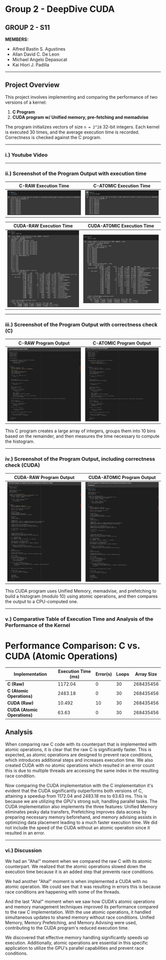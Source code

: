 # **Group 2 - DeepDive CUDA**
## **GROUP 2 - S11**

**MEMBERS:**

- Alfred Bastin S. Agustines
- Allan David C. De Leon
- Michael Angelo Depasucat
- Kai Hiori J. Padilla

---

## **Project Overview**
This project involves implementing and comparing the performance of two versions of a kernel:
1. **C Program**
2. **CUDA program w/ Unified memory, pre-fetching and memadvise**

The program initializes vectors of size `n = 2^28` 32-bit integers. Each kernel is executed 30 times, and the average execution time is recorded. Correctness is checked against the C program.

---
### **i.) Youtube Video**

---
### **ii.) Screenshot of the Program Output with execution time**

|    C-RAW Execution Time    |  C-ATOMIC Execution Time   |
| -------------------------- | -------------------------- |
| ![image alt](https://github.com/MichaelGelo/GRP2_DeepDive__CUDA/blob/96cb9686abe20d2501d79664baa5631bc0ffdc98/exec_times/c_raw_time.png) | ![image alt](https://github.com/MichaelGelo/GRP2_DeepDive__CUDA/blob/7ed056cbc142f893707ae61cf539559a3b44507d/exec_times/c_atomic_time.png) |

|  CUDA-RAW Execution Time   | CUDA-ATOMIC Execution Time |
| -------------------------- | -------------------------- |
| ![image alt](https://github.com/MichaelGelo/GRP2_DeepDive__CUDA/blob/c0b72b88b28a034498f14ac7a904cb5d7c3d5ee4/exec_times/cuda_raw_time.png) | ![image alt](https://github.com/MichaelGelo/GRP2_DeepDive__CUDA/blob/c0b72b88b28a034498f14ac7a904cb5d7c3d5ee4/exec_times/cuda_atomic_time.png) |

---
### **iii.) Screenshot of the Program Output with correctness check (C)**

|    C-RAW Program Output    |  C-ATOMIC Program Output   |
| -------------------------- | -------------------------- |
| ![image alt](https://github.com/MichaelGelo/GRP2_DeepDive__CUDA/blob/109fe2955a4c98ece53e9150452256d4b46cd74a/exec_times/c_raw_code.png) | ![image alt](https://github.com/MichaelGelo/GRP2_DeepDive__CUDA/blob/7ed056cbc142f893707ae61cf539559a3b44507d/exec_times/c_atomic_code.png) |

This C program creates a large array of integers, groups them into 10 bins based on the remainder, and then measures the time necessary to compute the histogram.

---
### **iv.) Screenshot of the Program Output, including correctness check (CUDA)**

|  CUDA-RAW Program Output   | CUDA-ATOMIC Program Output |
| -------------------------- | -------------------------- |
| ![image alt](https://github.com/MichaelGelo/GRP2_DeepDive__CUDA/blob/109fe2955a4c98ece53e9150452256d4b46cd74a/exec_times/cuda_raw_code.png) | ![image alt](https://github.com/MichaelGelo/GRP2_DeepDive__CUDA/blob/109fe2955a4c98ece53e9150452256d4b46cd74a/exec_times/cuda_atomic_code.png) |

This CUDA program uses Unified Memory, memadvise, and prefetching to build a histogram (modulo 10) using atomic operations, and then compares the output to a CPU-computed one.

---
### **v.) Comparative Table of Execution Time and Analysis of the Performance of the Kernel**

# Performance Comparison: C vs. CUDA (Atomic Operations)

| Implementation               | Execution Time (ms) | Error(s) | Loops | Array Size |
|------------------------------|--------------------|---------|-------|------------|
| **C (Raw)**                  | 1172.04            | 0    | 30    | 268435456  |
| **C (Atomic Operations)**     | 2483.18            | 0    | 30    | 268435456  |
| **CUDA (Raw)**                | 10.492             | 10     | 30    | 268435456  |
| **CUDA (Atomic Operations)**  | 63.63              | 0     | 30    | 268435456  |


## Analysis

When comparing raw C code with its counterpart that is implemented with atomic operations, it is clear that the raw C is significantly faster. This is expected, as atomic operations are designed to prevent race conditions, which introduces additional steps and increases execution time. We also created CUDA with no atomic operations which resulted in an error count this is due to multiple threads are accessing the same index in the resulting race condition.

Now comparing the CUDA implementation with the C implementation it's evident that the CUDA significantly outperforms both versions of C, attaining a speedup from 1172.04 and 2483.18 ms to 63.63 ms. This is because we are utilizing the GPU's strong suit, handling parallel tasks. The CUDA implementation also implements the three features: Unified Memory eliminates pesky data transfers, Prefetching improves data access by preparing necessary memory beforehand, and memory advising assists in optimizing data placement leading to a much faster execution time. We did not include the speed of the CUDA without an atomic operation since it resulted in an error. 

---
### **vi.) Discussion**

We had an "Aha!" moment when we compared the raw C with its atomic counterpart. We realized that the atomic operations slowed down the execution time because it is an added step that prevents race conditions.

We had another "Aha!" moment is when implemented a CUDA with no atomic operation. We could see that it was resulting in errors this is because race conditions are happening with some of the threads.

And the last "Aha!" moment when we saw how CUDA's atomic operations and memory management techniques improved its performance compared to the raw C implementation. With the use atomic operations, it handled simultaneous updates to shared memory without race conditions. Unified Memory, Memory Prefetching, and Memory Advising were used, contributing to the CUDA program's reduced execution time.

We discovered that effective memory handling significantly speeds up execution. Additionally, atomic operations are essential in this specific application to utilize the GPU's parallel capabilities and prevent race conditions.


